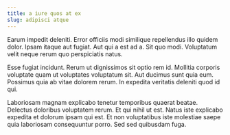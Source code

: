 ```yaml
---
title: a iure quos at ex
slug: adipisci atque
---
```


Earum impedit deleniti. Error officiis modi similique repellendus illo quidem dolor. Ipsam itaque aut fugiat. Aut qui a est ad a. Sit quo modi. Voluptatum velit neque rerum quo perspiciatis natus.

Esse fugiat incidunt. Rerum ut dignissimos sit optio rem id. Mollitia corporis voluptate quam ut voluptates voluptatum sit. Aut ducimus sunt quia eum. Possimus quia ab vitae dolorem rerum. In expedita veritatis deleniti quod id qui.

Laboriosam magnam explicabo tenetur temporibus quaerat beatae. Delectus doloribus voluptatem rerum. Et qui nihil ut est. Natus iste explicabo expedita et dolorum ipsam qui est. Et non voluptatibus iste molestiae saepe quia laboriosam consequuntur porro. Sed sed quibusdam fuga.
